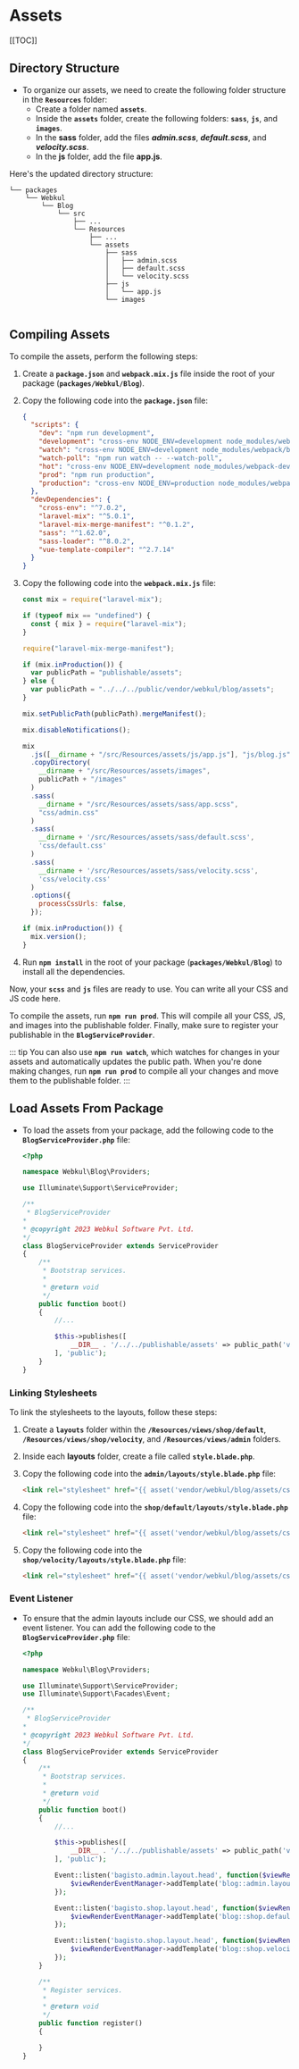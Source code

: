 # Assets

[[TOC]]

## Directory Structure

- To organize our assets, we need to create the following folder structure in the **`Resources`** folder:
  - Create a folder named **`assets`**.
  - Inside the **`assets`** folder, create the following folders: **`sass`**, **`js`**, and **`images`**.
  - In the **sass** folder, add the files **_admin.scss_**, **_default.scss_**, and **_velocity.scss_**.
  - In the **js** folder, add the file **app.js**.

Here's the updated directory structure:

```
└── packages
    └── Webkul
        └── Blog
            └── src
                ├── ...
                └── Resources
                    ├── ...
                    └── assets
                        ├── sass
                        │   ├── admin.scss
                        │   ├── default.scss
                        │   └── velocity.scss
                        ├── js
                        │   └── app.js
                        └── images
                    
```

## Compiling Assets

To compile the assets, perform the following steps:

1. Create a **`package.json`** and **`webpack.mix.js`** file inside the root of your package (**`packages/Webkul/Blog`**).

2. Copy the following code into the **`package.json`** file:

    ```json
    {
      "scripts": {
        "dev": "npm run development",
        "development": "cross-env NODE_ENV=development node_modules/webpack/bin/webpack.js --progress --hide-modules --config=node_modules/laravel-mix/setup/webpack.config.js",
        "watch": "cross-env NODE_ENV=development node_modules/webpack/bin/webpack.js --watch --progress --hide-modules --config=node_modules/laravel-mix/setup/webpack.config.js",
        "watch-poll": "npm run watch -- --watch-poll",
        "hot": "cross-env NODE_ENV=development node_modules/webpack-dev-server/bin/webpack-dev-server.js --inline --hot --config=node_modules/laravel-mix/setup/webpack.config.js",
        "prod": "npm run production",
        "production": "cross-env NODE_ENV=production node_modules/webpack/bin/webpack.js --no-progress --hide-modules --config=node_modules/laravel-mix/setup/webpack.config.js"
      },
      "devDependencies": {
        "cross-env": "^7.0.2",
        "laravel-mix": "^5.0.1",
        "laravel-mix-merge-manifest": "^0.1.2",
        "sass": "^1.62.0",
        "sass-loader": "^8.0.2",
        "vue-template-compiler": "^2.7.14"
      }
    }
    ```

3. Copy the following code into the **`webpack.mix.js`** file:

    ```javascript
    const mix = require("laravel-mix");

    if (typeof mix == "undefined") {
      const { mix } = require("laravel-mix");
    }

    require("laravel-mix-merge-manifest");

    if (mix.inProduction()) {
      var publicPath = "publishable/assets";
    } else {
      var publicPath = "../../../public/vendor/webkul/blog/assets";
    }

    mix.setPublicPath(publicPath).mergeManifest();

    mix.disableNotifications();

    mix
      .js([__dirname + "/src/Resources/assets/js/app.js"], "js/blog.js")
      .copyDirectory(
        __dirname + "/src/Resources/assets/images",
        publicPath + "/images"
      )
      .sass(
        __dirname + "/src/Resources/assets/sass/app.scss",
        "css/admin.css"
      )
      .sass(
        __dirname + '/src/Resources/assets/sass/default.scss',
        'css/default.css'
      )
      .sass(
        __dirname + '/src/Resources/assets/sass/velocity.scss',
        'css/velocity.css'
      )
      .options({
        processCssUrls: false,
      });

    if (mix.inProduction()) {
      mix.version();
    }
    ```

4. Run **`npm install`** in the root of your package (**`packages/Webkul/Blog`**) to install all the dependencies.

Now, your **`scss`** and **`js`** files are ready to use. You can write all your CSS and JS code here.

To compile the assets, run **`npm run prod`**. This will compile all your CSS, JS, and images into the publishable folder. Finally, make sure to register your publishable in the **`BlogServiceProvider`**.

::: tip
You can also use **`npm run watch`**, which watches for changes in your assets and automatically updates the public path. When you're done making changes, run **`npm run prod`** to compile all your changes and move them to the publishable folder.
:::

## Load Assets From Package

- To load the assets from your package, add the following code to the **`BlogServiceProvider.php`** file:

    ```php
    <?php

    namespace Webkul\Blog\Providers;

    use Illuminate\Support\ServiceProvider;

    /**
     * BlogServiceProvider
    *
    * @copyright 2023 Webkul Software Pvt. Ltd.
    */
    class BlogServiceProvider extends ServiceProvider
    {
        /**
         * Bootstrap services.
         *
         * @return void
         */
        public function boot()
        {
            //... 

            $this->publishes([
                __DIR__ . '/../../publishable/assets' => public_path('vendor/webkul/blog/assets'),
            ], 'public');
        }
    }
    ```

### Linking Stylesheets

To link the stylesheets to the layouts, follow these steps:

1. Create a **`layouts`** folder within the **`/Resources/views/shop/default`**, **`/Resources/views/shop/velocity`**, and **`/Resources/views/admin`** folders.

2. Inside each **layouts** folder, create a file called **`style.blade.php`**.

3. Copy the following code into the **`admin/layouts/style.blade.php`** file:

    ```html
    <link rel="stylesheet" href="{{ asset('vendor/webkul/blog/assets/css/admin.css') }}"/>
    ```

4. Copy the following code into the **`shop/default/layouts/style.blade.php`** file:

    ```html
    <link rel="stylesheet" href="{{ asset('vendor/webkul/blog/assets/css/default.css') }}"/>
    ```

5. Copy the following code into the **`shop/velocity/layouts/style.blade.php`** file:

    ```html
    <link rel="stylesheet" href="{{ asset('vendor/webkul/blog/assets/css/velocity.css') }}"/>
    ```

### Event Listener

- To ensure that the admin layouts include our CSS, we should add an event listener. You can add the following code to the **`BlogServiceProvider.php`** file:

    ```php
    <?php

    namespace Webkul\Blog\Providers;

    use Illuminate\Support\ServiceProvider;
    use Illuminate\Support\Facades\Event;

    /**
     * BlogServiceProvider
    *
    * @copyright 2023 Webkul Software Pvt. Ltd.
    */
    class BlogServiceProvider extends ServiceProvider
    {
        /**
         * Bootstrap services.
         *
         * @return void
         */
        public function boot()
        {
            //... 

            $this->publishes([
                __DIR__ . '/../../publishable/assets' => public_path('vendor/webkul/blog/assets'),
            ], 'public');

            Event::listen('bagisto.admin.layout.head', function($viewRenderEventManager) {
                $viewRenderEventManager->addTemplate('blog::admin.layouts.style');
            });

            Event::listen('bagisto.shop.layout.head', function($viewRenderEventManager) {
                $viewRenderEventManager->addTemplate('blog::shop.default.layouts.style');
            });

            Event::listen('bagisto.shop.layout.head', function($viewRenderEventManager) {
                $viewRenderEventManager->addTemplate('blog::shop.velocity.layouts.style');
            });
        }

        /**
         * Register services.
         *
         * @return void
         */
        public function register()
        {

        }
    }
    ```